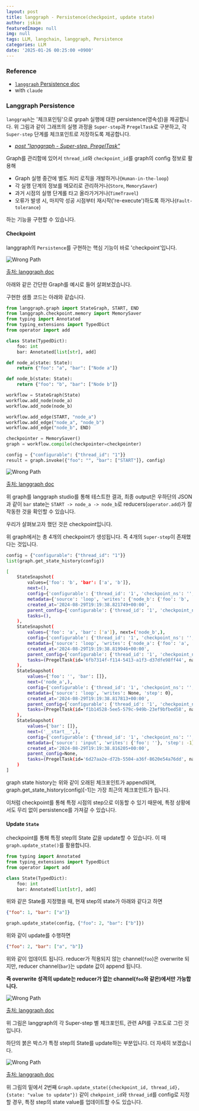 ```yaml
---
layout: post
title: langgraph - Persistence(checkpoint, update state)
author: jskim
featuredImage: null
img: null
tags: LLM, langchain, langgraph, Persistence
categories: LLM
date: '2025-01-26 00:25:00 +0900'
---
```


### Reference
- [`langgraph` Persistence doc](https://langchain-ai.github.io/langgraph/concepts/persistence/)
- with `claude`

### Langgraph Persistence

`langgraph`는 '체크포인팅'으로 grpah 실행에 대한 persistence(영속성)을 제공합니다. 위 그림과 같이 그래프의 실행 과정을 `Super-step`과 `PregelTask`로 구분하고, 각 `Super-step` 단계를 체크포인트로 저장하도록 제공합니다.
- [*post "langgraph - Super-step, PregelTask"*](https://jskim0406.github.io/posts/langgraph-superstep_pregeltask/)

Graph를 관리함에 있어서 `thread_id`와 `checkpoint_id`를 graph의 config 정보로 활용해 

- Graph 실행 중간에 별도 처리 로직을 개발하거나(`Human-in-the-loop`)
- 각 실행 단계의 정보를 메모리로 관리하거나(`Store`, `MemorySaver`)
- 과거 시점의 실행 단계롤 타고 올라가거거나(`TimeTravel`)
- 오류가 발생 시, 마지막 성공 시점부터 재시작('re-execute')하도록 하거나(`Fault-tolerance`)

하는 기능을 구현할 수 있습니다.

#### Checkpoint

langgraph의 `Persistence`를 구현하는 핵심 기능이 바로 'checkpoint'입니다.

<img src="../assets/img/llm/langgraph_persistence.png" alt="Wrong Path">

[출처: langgraph doc](https://langchain-ai.github.io/langgraph/concepts/persistence/)

아래와 같은 간단한 Graph를 예시로 들어 살펴보겠습니다.

구현한 샘플 코드는 아래와 같습니다.

```python
from langgraph.graph import StateGraph, START, END
from langgraph.checkpoint.memory import MemorySaver
from typing import Annotated
from typing_extensions import TypedDict
from operator import add

class State(TypedDict):
    foo: int
    bar: Annotated[list[str], add]

def node_a(state: State):
    return {"foo": "a", "bar": ["Node a"]}

def node_b(state: State):
    return {"foo": "b", "bar": ["Node b"]}

workflow = StateGraph(State)
workflow.add_node(node_a)
workflow.add_node(node_b)

workflow.add_edge(START, "node_a")
workflow.add_edge("node_a", "node_b")
workflow.add_edge("node_b", END)

checkpointer = MemorySaver()
graph = workflow.compile(checkpointer=checkpointer)

config = {"configurable": {"thread_id": "1"}}
result = graph.invoke({"foo": "", "bar": ["START"]}, config)
```

<img src="../assets/img/llm/langgraph_checkpoint1.png" alt="Wrong Path">

[출처: langgraph doc](https://langchain-ai.github.io/langgraph/concepts/persistence/)

위 graph를 langgraph studio를 통해 테스트한 결과, 최종 output은 우하단의 JSON과 같이 `bar` state는 `START -> node_a -> node_b`로 reducers(`operator.add`)가 잘 작동한 것을 확인할 수 있습니다.

우리가 살펴보고자 했던 것은 checkpoint입니다.

위 graph에서는 총 4개의 checkpoint가 생성됩니다. 즉 4개의 `Super-step`이 존재했다는 것입니다.

```python
config = {"configurable": {"thread_id": "1"}}
list(graph.get_state_history(config))
```

```bash
[
    StateSnapshot(
        values={'foo': 'b', 'bar': ['a', 'b']},
        next=(),
        config={'configurable': {'thread_id': '1', 'checkpoint_ns': '', 'checkpoint_id': '1ef663ba-28fe-6528-8002-5a559208592c'}},
        metadata={'source': 'loop', 'writes': {'node_b': {'foo': 'b', 'bar': ['b']}}, 'step': 2},
        created_at='2024-08-29T19:19:38.821749+00:00',
        parent_config={'configurable': {'thread_id': '1', 'checkpoint_ns': '', 'checkpoint_id': '1ef663ba-28f9-6ec4-8001-31981c2c39f8'}},
        tasks=(),
    ),
    StateSnapshot(
        values={'foo': 'a', 'bar': ['a']}, next=('node_b',),
        config={'configurable': {'thread_id': '1', 'checkpoint_ns': '', 'checkpoint_id': '1ef663ba-28f9-6ec4-8001-31981c2c39f8'}},
        metadata={'source': 'loop', 'writes': {'node_a': {'foo': 'a', 'bar': ['a']}}, 'step': 1},
        created_at='2024-08-29T19:19:38.819946+00:00',
        parent_config={'configurable': {'thread_id': '1', 'checkpoint_ns': '', 'checkpoint_id': '1ef663ba-28f4-6b4a-8000-ca575a13d36a'}},
        tasks=(PregelTask(id='6fb7314f-f114-5413-a1f3-d37dfe98ff44', name='node_b', error=None, interrupts=()),),
    ),
    StateSnapshot(
        values={'foo': '', 'bar': []},
        next=('node_a',),
        config={'configurable': {'thread_id': '1', 'checkpoint_ns': '', 'checkpoint_id': '1ef663ba-28f4-6b4a-8000-ca575a13d36a'}},
        metadata={'source': 'loop', 'writes': None, 'step': 0},
        created_at='2024-08-29T19:19:38.817813+00:00',
        parent_config={'configurable': {'thread_id': '1', 'checkpoint_ns': '', 'checkpoint_id': '1ef663ba-28f0-6c66-bfff-6723431e8481'}},
        tasks=(PregelTask(id='f1b14528-5ee5-579c-949b-23ef9bfbed58', name='node_a', error=None, interrupts=()),),
    ),
    StateSnapshot(
        values={'bar': []},
        next=('__start__',),
        config={'configurable': {'thread_id': '1', 'checkpoint_ns': '', 'checkpoint_id': '1ef663ba-28f0-6c66-bfff-6723431e8481'}},
        metadata={'source': 'input', 'writes': {'foo': ''}, 'step': -1},
        created_at='2024-08-29T19:19:38.816205+00:00',
        parent_config=None,
        tasks=(PregelTask(id='6d27aa2e-d72b-5504-a36f-8620e54a76dd', name='__start__', error=None, interrupts=()),),
    )
]
```

graph state history는 위와 같이 오래된 체크포인트가 append되며, graph.get_state_history(config)[-1]는 가장 최근의 체크포인트가 됩니다.

이처럼 checkpoint를 통해 특정 시점의 step으로 이동할 수 있기 때문에, 특정 상황에서도 무리 없이 persistence를 가져갈 수 있습니다.

#### Update `State`

checkpoint를 통해 특정 step의 State 값을 update할 수 있습니다. 이 때 `graph.update_state()`를 활용합니다.

```python
from typing import Annotated
from typing_extensions import TypedDict
from operator import add

class State(TypedDict):
    foo: int
    bar: Annotated[list[str], add]
```

위와 같은 State를 지정했을 때, 현재 step의 state가 아래와 같다고 하면

```json
{"foo": 1, "bar": ["a"]}
```

```python
graph.update_state(config, {"foo": 2, "bar": ["b"]})
```

위와 같이 update를 수행하면

```json
{"foo": 2, "bar": ["a", "b"]}
```

위와 같이 업데이트 됩니다. reducer가 적용되지 않는 channel(`foo`)은 overwrite 되지만, reducer channel(`bar`)는 update 값이 append 됩니다.

**즉 overwrite 성격의 update는 reducer가 없는 channel(`foo`와 같은)에서만 가능합니다.**


<img src="../assets/img/llm/langgraph_checkpoint2.png" alt="Wrong Path">

[출처: langgraph doc](https://langchain-ai.github.io/langgraph/concepts/persistence/)

위 그림은 langgraph의 각 Super-step 별 체크포인트, 관련 API를 구조도로 그린 것입니다.

하단의 붉은 박스가 특정 step의 State를 update하는 부분입니다. 더 자세히 보겠습니다.

<img src="../assets/img/llm/langgraph_checkpoint3.png" alt="Wrong Path">

[출처: langgraph doc](https://langchain-ai.github.io/langgraph/concepts/persistence/)

위 그림의 밑에서 2번째 `Graph.update_state({checkpoint_id, thread_id}, {state: "value to update"})` 같이 `chekpoint_id`와 `thread_id`를 config로 지정할 경우, 특정 step의 state value를 업데이트할 수도 있습니다.